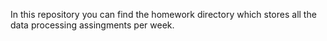 In this repository you can find the homework directory which stores all the data processing assingments per week.
